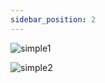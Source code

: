 ```yaml
---
sidebar_position: 2
---
```


![simple1](/img/english/simple1.jpg)

![simple2](/img/english/simple2.jpg)